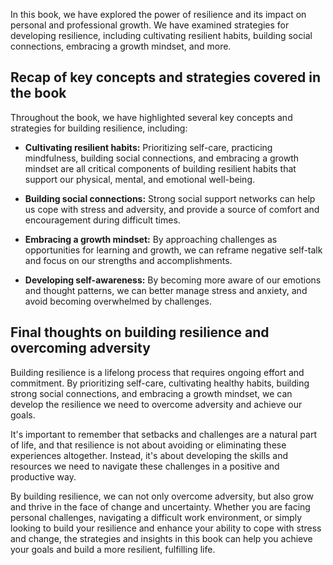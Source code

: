 
In this book, we have explored the power of resilience and its impact on personal and professional growth. We have examined strategies for developing resilience, including cultivating resilient habits, building social connections, embracing a growth mindset, and more.

Recap of key concepts and strategies covered in the book
--------------------------------------------------------

Throughout the book, we have highlighted several key concepts and strategies for building resilience, including:

* **Cultivating resilient habits:** Prioritizing self-care, practicing mindfulness, building social connections, and embracing a growth mindset are all critical components of building resilient habits that support our physical, mental, and emotional well-being.

* **Building social connections:** Strong social support networks can help us cope with stress and adversity, and provide a source of comfort and encouragement during difficult times.

* **Embracing a growth mindset:** By approaching challenges as opportunities for learning and growth, we can reframe negative self-talk and focus on our strengths and accomplishments.

* **Developing self-awareness:** By becoming more aware of our emotions and thought patterns, we can better manage stress and anxiety, and avoid becoming overwhelmed by challenges.

Final thoughts on building resilience and overcoming adversity
--------------------------------------------------------------

Building resilience is a lifelong process that requires ongoing effort and commitment. By prioritizing self-care, cultivating healthy habits, building strong social connections, and embracing a growth mindset, we can develop the resilience we need to overcome adversity and achieve our goals.

It's important to remember that setbacks and challenges are a natural part of life, and that resilience is not about avoiding or eliminating these experiences altogether. Instead, it's about developing the skills and resources we need to navigate these challenges in a positive and productive way.

By building resilience, we can not only overcome adversity, but also grow and thrive in the face of change and uncertainty. Whether you are facing personal challenges, navigating a difficult work environment, or simply looking to build your resilience and enhance your ability to cope with stress and change, the strategies and insights in this book can help you achieve your goals and build a more resilient, fulfilling life.